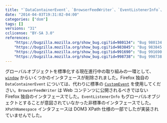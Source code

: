```yaml
---
title: "`DataContainerEvent`、`BrowserFeedWriter`、`EventListenerInfo`、`XPathNamespace` が削除されました"
date: "2014-04-03T19:31:02-04:00"
categories: ["dom"]
tags: []
versions: "31"
cclicense: "BY-SA 3.0"
references:
    "https://bugzilla.mozilla.org/show_bug.cgi?id=980134": "Bug 980134 – Hide DataContainerEvent from content"
    "https://bugzilla.mozilla.org/show_bug.cgi?id=983845": "Bug 983845 – Stop exposing BrowserFeedWriter to the Web"
    "https://bugzilla.mozilla.org/show_bug.cgi?id=991690": "Bug 991690 – Remove the classinfo from EventListenerInfo"
    "https://bugzilla.mozilla.org/show_bug.cgi?id=998738": "Bug 998738 – Consider removing nsIDOMXPathNamespace (and window.XPathNamespace)"
---
```

グローバルオブジェクトを標準化する現在進行中の取り組みの一環として、[`window`](https://developer.mozilla.org/ja/docs/Web/API/window) からいくつかのインタフェースが削除されました。Firefox 独自の `DataContainerEvent` については、代わりに標準の [`CustomEvent`](https://developer.mozilla.org/ja/docs/Web/API/CustomEvent) を使用してください。`BrowserFeedWriter` は Web コンテンツに公開されるべきではない Firefox 独自のインタフェースでした。`EventListenerInfo` もグローバルオブジェクトとすることが意図されていなかった非標準のインタフェースでした。`XPathNamespace` インタフェースは DOM3 XPath 仕様の一部でしたが実装されていませんでした。
